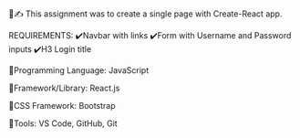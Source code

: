 📓✍️ This assignment was to create a single page with Create-React app.

REQUIREMENTS: 
    ✔️Navbar with links 
    ✔️Form with Username and Password inputs
    ✔️H3 Login title 
    
    
🔵Programming Language: JavaScript

🔵Framework/Library: React.js

🔵CSS Framework: Bootstrap

🔵Tools: VS Code, GitHub, Git

